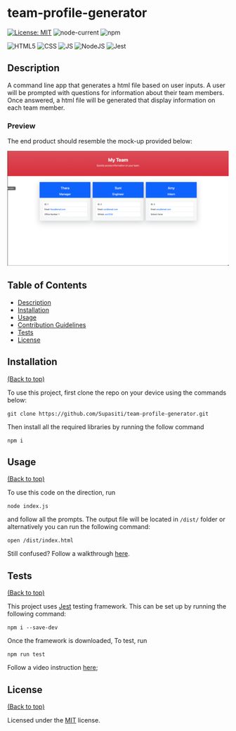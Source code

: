 # team-profile-generator

[![License: MIT](https://img.shields.io/badge/License-MIT-yellow.svg)](https://opensource.org/licenses/MIT)
![node-current](https://img.shields.io/node/v/inquirer)
![npm](https://img.shields.io/npm/v/jest)

![HTML5](https://img.shields.io/badge/HTML5-E34F26?style=for-the-badge&logo=html5&logoColor=white)
![CSS](https://img.shields.io/badge/CSS3-1572B6?style=for-the-badge&logo=css3&logoColor=white)
![JS](https://img.shields.io/badge/JavaScript-F7DF1E?style=for-the-badge&logo=javascript&logoColor=black)
![NodeJS](https://img.shields.io/badge/Node.js-43853D?style=for-the-badge&logo=node.js&logoColor=white)
![Jest](https://img.shields.io/badge/Jest-944058?style=for-the-badge&logo=jest&logoColor=white)


## <h2 id="description"> Description </h2>

A command line app that generates a html file based on user inputs. A user will be prompted
with questions for information about their team members. Once answered, a html file will be generated that display information on each team member.

### Preview

The end product should resemble the mock-up provided below:

[![team profile screenshot](./demo/screenshot.png)](https://youtu.be/myQuzvY8_Qw)


## <h2 id="table-of-contents"> Table of Contents </h2>

- [Description](#description)
- [Installation](#installation)
- [Usage](#usage)
- [Contribution Guidelines](#contribution)
- [Tests](#tests)
- [License](#license)


## <h2 id="installation"> Installation </h2>
[(Back to top)](#table-of-content)

To use this project, first clone the repo on your device using the commands below:

    git clone https://github.com/Supasiti/team-profile-generator.git

Then install all the required libraries by running the follow command

    npm i 


## <h2 id="usage"> Usage </h2>
[(Back to top)](#table-of-content)

To use this code on the direction, run

    node index.js

and follow all the prompts. The output file will be located in `/dist/` folder or alternatively you can run the following command:

    open /dist/index.html

Still confused? Follow a walkthrough [here](https://youtu.be/myQuzvY8_Qw).

## <h2 id="tests"> Tests </h2>
[(Back to top)](#table-of-content)

This project uses [Jest](https://jestjs.io) testing framework. This can be set up by running the following command:

    npm i --save-dev

Once the framework is downloaded, To test, run

    npm run test

Follow a video instruction [here](https://youtu.be/6sOVvqOrAGA);

## <h2 id="license"> License </h2>
[(Back to top)](#table-of-content)

Licensed under the [MIT](https://opensource.org/licenses/MIT) license.
